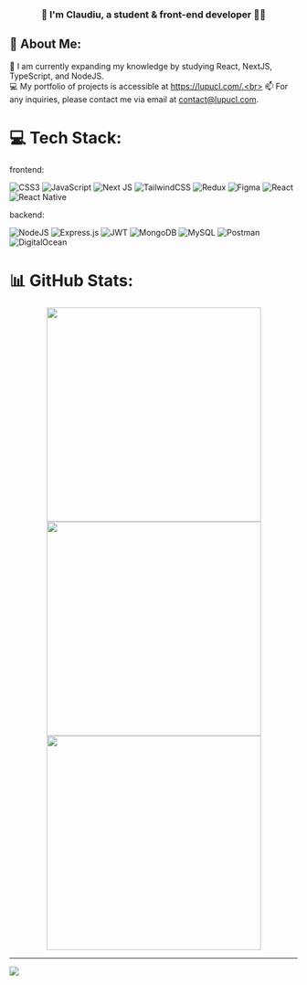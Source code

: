 ### <div align="center">👋 I'm Claudiu, a student & front-end developer 👨‍💻</div>  

## 💫 About Me:
🌱 I am currently expanding my knowledge by studying React, NextJS, TypeScript, and NodeJS.<br>
💻 My portfolio of projects is accessible at https://lupucl.com/.<br>
📫 For any inquiries, please contact me via email at contact@lupucl.com.


# 💻 Tech Stack:
<div class="frontend-stack">
  <p>frontend:</p>
  <img src="https://img.shields.io/badge/css3-%231572B6.svg?style=flat&logo=css3&logoColor=white" alt="CSS3" />
  <img src="https://img.shields.io/badge/javascript-%23323330.svg?style=flat&logo=javascript&logoColor=%23F7DF1E" alt="JavaScript" />
  <img src="https://img.shields.io/badge/Next-black?style=flat&logo=next.js&logoColor=white" alt="Next JS" />
  <img src="https://img.shields.io/badge/tailwindcss-%2338B2AC.svg?style=flat&logo=tailwind-css&logoColor=white" alt="TailwindCSS" />
  <img src="https://img.shields.io/badge/redux-%23593d88.svg?style=flat&logo=redux&logoColor=white" alt="Redux" />
  <img src="https://img.shields.io/badge/figma-%23F24E1E.svg?style=flat&logo=figma&logoColor=white" alt="Figma" />
  <img src="https://img.shields.io/badge/react-%2320232a.svg?style=flat&logo=react&logoColor=%2361DAFB" alt="React" />
  <img src="https://img.shields.io/badge/react_native-%2320232a.svg?style=flat&logo=react&logoColor=%2361DAFB" alt="React Native" />
</div>

<div class="backend-stack">
  <p>backend:</p>
  <img src="https://img.shields.io/badge/node.js-6DA55F?style=flat&logo=node.js&logoColor=white" alt="NodeJS" />
  <img src="https://img.shields.io/badge/express.js-%23404d59.svg?style=flat&logo=express&logoColor=%2361DAFB" alt="Express.js" />
  <img src="https://img.shields.io/badge/JWT-black?style=flat&logo=JSON%20web%20tokens" alt="JWT" />
  <img src="https://img.shields.io/badge/MongoDB-%234ea94b.svg?style=flat&logo=mongodb&logoColor=white" alt="MongoDB" />
  <img src="https://img.shields.io/badge/mysql-%2300f.svg?style=flat&logo=mysql&logoColor=white" alt="MySQL" />
  <img src="https://img.shields.io/badge/Postman-FF6C37?style=flat&logo=postman&logoColor=white" alt="Postman" />
  <img src="https://img.shields.io/badge/DigitalOcean-%230167ff.svg?style=flat&logo=digitalOcean&logoColor=white" alt="DigitalOcean" />
</div>


# 📊 GitHub Stats:
<div align="center">
  <div style="display: block;">
    <img src="https://github-readme-stats.vercel.app/api?username=lupuc&theme=gotham&show_icons=true&hide_border=true&count_private=true" width="375"/>
  </div>
  <div style="display: block;">
    <img src="https://github-readme-streak-stats.herokuapp.com/?user=lupuc&theme=gotham&hide_border=true&disable_animation=false" width="375"/>
  </div>
  <div style="display: block;">
    <img src="https://github-readme-stats.vercel.app/api/top-langs/?username=lupuc&theme=gotham&hide_border=true&include_all_commits=true&count_private=true&layout=compact&disable_animation=false" width="375"/>
  </div>
</div>


---
[![](https://visitcount.itsvg.in/api?id=lupucl&icon=2&color=8)](https://visitcount.itsvg.in)

